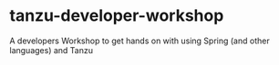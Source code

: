 # tanzu-developer-workshop
A developers Workshop to get hands on with using Spring (and other languages) and Tanzu
